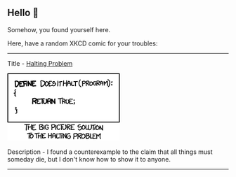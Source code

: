 ## Hello 👀

Somehow, you found yourself here.

Here, have a random XKCD comic for your troubles:

-----------------------------------

Title - [Halting Problem](https://xkcd.com/1266)

![Halting Problem](./random_comic.png)

Description - I found a counterexample to the claim that all things must someday die, but I don't know how to show it to anyone.

-----------------------------------